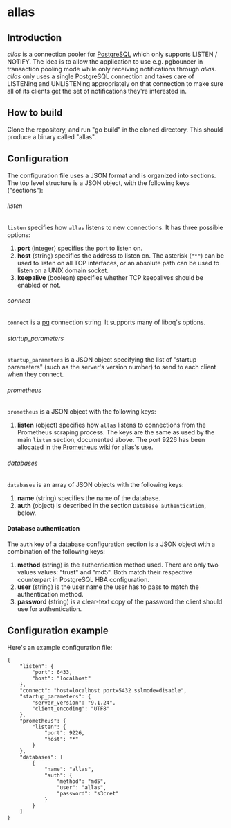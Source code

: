 allas
=====

Introduction
------------

_allas_ is a connection pooler for [PostgreSQL](http://www.postgresql.org)
which only supports LISTEN / NOTIFY.  The idea is to allow the application to
use e.g. pgbouncer in transaction pooling mode while only receiving
notifications through _allas_.  _allas_ only uses a single PostgreSQL
connection and takes care of LISTENing and UNLISTENing appropriately on that
connection to make sure all of its clients get the set of notifications they're
interested in.

How to build
------------

Clone the repository, and run "go build" in the cloned directory.  This should
produce a binary called "allas".

Configuration
-------------

The configuration file uses a JSON format and is organized into sections.  The
top level structure is a JSON object, with the following keys ("sections"):

###### listen

`listen` specifies how `allas` listens to new connections.  It has three possible options:

  1. **port** (integer) specifies the port to listen on.
  2. **host** (string) specifies the address to listen on.  The asterisk
  (`"*"`) can be used to listen on all TCP interfaces, or an absolute path can
  be used to listen on a UNIX domain socket.
  3. **keepalive** (boolean) specifies whether TCP keepalives should be enabled or not.

###### connect

`connect` is a [pq](http://godoc.org/github.com/lib/pq) connection string.  It
supports many of libpq's options.

###### startup\_parameters

`startup_parameters` is a JSON object specifying the list of "startup
parameters" (such as the server's version number) to send to each client when
they connect.

###### prometheus

`prometheus` is a JSON object with the following keys:

  1. **listen** (object) specifies how `allas` listens to connections from the
  Prometheus scraping process.  The keys are the same as used by the main
  `listen` section, documented above.  The port 9226 has been allocated in the
  [Prometheus wiki](https://github.com/prometheus/prometheus/wiki/Default-port-allocations)
  for allas's use.

###### databases

`databases` is an array of JSON objects with the following keys:

  1. **name** (string) specifies the name of the database.
  2. **auth** (object) is described in the section `Database
  authentication`, below.

#### Database authentication

The `auth` key of a database configuration section is a JSON object with a
combination of the following keys:

  1. **method** (string) is the authentication method used.  There are only two
  values values: "trust" and "md5".  Both match their respective counterpart in
  PostgreSQL HBA configuration.
  2. **user** (string) is the user name the user has to pass to match the
  authentication method.
  3. **password** (string) is a clear-text copy of the password the client
  should use for authentication.

Configuration example
---------------------

Here's an example configuration file:

```
{
    "listen": {
        "port": 6433,
        "host": "localhost"
    },
    "connect": "host=localhost port=5432 sslmode=disable",
    "startup_parameters": {
        "server_version": "9.1.24",
        "client_encoding": "UTF8"
    },
    "prometheus": {
        "listen": {
            "port": 9226,
            "host": "*"
        }
    },
    "databases": [
        {
            "name": "allas",
            "auth": {
                "method": "md5",
                "user": "allas",
                "password": "s3cret"
            }
        }
    ]
}
```

